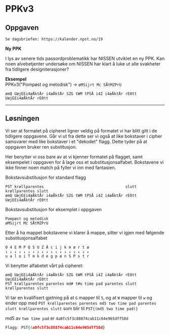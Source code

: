 # PPKv3

## Oppgaven

    Se dagsbriefen: https://kalender.npst.no/19

<p><strong>Ny PPK</strong></p><p>I lys av senere tids passordproblematikk har NISSEN utviklet en ny PPK. Kan noen alvebetjenter undersøke om NISSEN har klart å luke ut alle svakheter fra tidligere designiterasjoner?</p><p><strong>Eksempel</strong><br>PPKv3("Pompøst og metodisk") → <code>øMSijrt Mc SÅtMZPrU</code></p><pre><code>ømQ UæjEEi4æÅktÅr i4æÅktÅr SZG tWM tPSÅ i4Z i4æÅktÅr rE0tt UæjEEi4æÅktÅr rE0tt</code></pre>

---

## Løsningen

Vi ser at formatet på cipheret ligner veldig på formatet vi har blitt gitt i de tidligere oppgavene. Går vi ut fra dette ser vi også at like bokstaver i cipher samsvarer med like bokstaver i et "dekodet" flagg. Dette tyder på at oppgaven bruker ren substitusjon.

Her benytter vi oss bare av at vi kjenner formatet på flagget, samt eksempelet i oppgaven for å lage oss et substitusjonsalfabet. Bokstavene vi ikke finner noen match på fyller vi inn med fantasien.

Bokstavsubstitusjon for standard flagg

    PST krøllparentes                                    slutt krøllparentes slutt
    ømQ UæjEEi4æÅktÅr i4æÅktÅr SZG tWM tPSÅ i4Z i4æÅktÅr rE0tt UæjEEi4æÅktÅr rE0tt

Bokstavsubstitusjon for eksemplet i oppgaven

    Pompøst og metodisk
    øMSijrt Mc SÅtMZPrU

Etter å ha mappet bokstavene vi klarer å mappe, sitter vi igjen med følgende substitusjonsalfabet

    0 4 E M P Q S U Z Å c i j k m ø r t æ
    ↓ ↓ ↓ ↓ ↓ ↓ ↓ ↓ ↓ ↓ ↓ ↓ ↓ ↓ ↓ ↓ ↓ ↓ ↓
    u a l o i T m k d e g p ø n S P s t r

Vi benytter alfabetet vårt på cipheret:

    ømQ UæjEEi4æÅktÅr i4æÅktÅr SZG tWM tPSÅ i4Z i4æÅktÅr rE0tt UæjEEi4æÅktÅr rE0tt
    PST krøllparentes parentes md# t#o time pad parentes slutt krøllparentes slutt

Vi tar en kvalifisert gjetning på at `G` mapper til `5`, og at `W` mapper til `w` og ender opp med `PST krøllparentes parentes md5 two time pad parentes slutt krøllparentes slutt` som blir til `PST{(md5 two time pad)}`

md5 av `two time pad` er `4a0fc5f3c88874cab11c64e965dff58d`

```javascript
Flagg: PST{4a0fc5f3c88874cab11c64e965dff58d}
```

